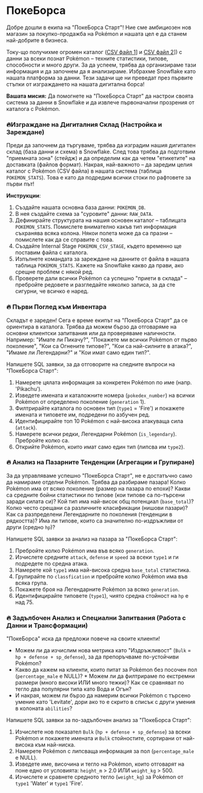 # ПокеБорса

Добре дошли в екипа на "ПокеБорса Старт"! Ние сме амбициозен нов магазин за покупко-продажба на Pokémon и нашата цел е да станем най-добрите в бизнеса. 

Току-що получихме огромен каталог ([CSV файл 1](./pokemon_stats.csv)] и [CSV файл 2](./pokemon_general.csv)]) с данни за всеки познат Pokémon – техните статистики, типове, способности и много други. За да успеем, трябва да организираме тази информация и да започнем да я анализираме. Избрахме Snowflake като нашата платформа за данни. Тези задачи ще ни преведат през първите стъпки от изграждането на нашата дигитална борса!

**Вашата мисия:** Да помогнете на "ПокеБорса Старт" да настрои своята система за данни в Snowflake и да извлече първоначални прозрения от каталога с Pokémon.

### 🔥Изграждане на Дигиталния Склад (Настройка и Зареждане)

Преди да започнем да търгуваме, трябва да изградим нашия дигитален склад (база данни и схема) в Snowflake. След това трябва да подготвим "приемната зона" (стейдж) и да определим как да четем "етикетите" на доставката (файлов формат). Накрая, най-важното – да заредим целия каталог с Pokémon (CSV файла) в нашата система (таблица `POKEMON_STATS`). Това е като да подредим всички стоки по рафтовете за първи път!

**Инструкции**:
1. Създайте нашата основна база данни: `POKEMON_DB`.
2. В нея създайте схема за "суровите" данни: `RAW_DATA`.
3. Дефинирайте структурата на нашия основен каталог – таблицата `POKEMON_STATS`. Помислете внимателно какъв тип информация съхранява всяка колона. Някои полета може да са празни – помислете как да се справите с това.
4. Създайте Internal Stage `POKEMON_CSV_STAGE`, където временно ще поставим файла с каталога.
5. Изпълнете командата за зареждане на данните от файла в нашата таблица `POKEMON_STATS`. Кажете на Snowflake какво да прави, ако срещне проблем с някой ред.
6.  Проверете дали всички Pokémon са успешно "приети в склада" – пребройте редовете и разгледайте няколко записа, за да сте сигурни, че всичко е наред.

### 🔥 Първи Поглед към Инвентара

Складът е зареден! Сега е време екипът на "ПокеБорса Старт" да се ориентира в каталога. Трябва да можем бързо да отговаряме на основни клиентски запитвания или да проверяваме наличности. Например: "Имате ли Пикачу?", "Покажете ми всички Pokémon от първо поколение", "Кои са Огнените типове?", "Кои са най-силните в атака?", "Имаме ли Легендарни?" и "Кои имат само един тип?".

Напишете SQL заявки, за да отговорите на следните въпроси на "ПокеБорса Старт":
1. Намерете цялата информация за конкретен Pokémon по име (напр. 'Pikachu').
2. Изведете имената и каталожните номера (`pokedex_number`) на всички Pokémon от определено поколение (`generation` 1).
3. Филтрирайте каталога по основен тип (`type1` = 'Fire') и покажете имената и типовете им, подредени по азбучен ред.
4. Идентифицирайте топ 10 Pokémon с най-висока атакуваща сила (`attack`).
5. Намерете всички редки, Легендарни Pokémon (`is_legendary`). Пребройте колко са.
6. Открийте Pokémon, които имат само един тип (липсва им `type2`).

### 🔥 Анализ на Пазарните Тенденции (Агрегации и Групиране)

За да управляваме успешно "ПокеБорса Старт", не е достатъчно само да намираме отделни Pokémon. Трябва да разбираме пазара! Колко Pokémon има от всяко поколение (размер на пазара по епохи)? Какви са средните бойни статистики по типове (кои типове са по-търсени заради силата си)? Кой тип има най-висок общ потенциал (`base_total`)? Колко често срещани са различните класификации (нишови пазари)? Как са разпределени Легендарните по поколения (тенденции в рядкостта)? Има ли типове, които са значително по-издръжливи от други (средно `hp`)?

Напишете SQL заявки за анализ на пазара за "ПокеБорса Старт":
1.  Пребройте колко Pokémon има във всяко `generation`.
2.  Изчислете средните `attack`, `defense` и `speed` за всеки `type1` и ги подредете по средна атака.
3.  Намерете кой `type1` има най-висока средна `base_total` статистика.
4.  Групирайте по `classfication` и пребройте колко Pokémon има във всяка група.
5.  Покажете броя на Легендарните Pokémon за всяко `generation`.
6.  Идентифицирайте типовете (`type1`), чиято средна стойност на `hp` е над 75.

### 🔥 Задълбочен Анализ и Специални Запитвания (Работа с Данни и Трансформации)

"ПокеБорса" иска да предложи повече на своите клиенти! 

* Можем ли да изчислим нова метрика като "Издръжливост" (`Bulk` = `hp + defense + sp_defense`), за да препоръчваме по-устойчиви Pokémon? 
* Какво да кажем на клиенти, които питат за Pokémon без посочен пол (`percentage_male` е NULL)? * Можем ли да филтрираме по екстремни размери (много високи ИЛИ много тежки)? Как се сравняват по тегло два популярни типа като Вода и Огън? 
* И накрая, можем ли бързо да намерим всички Pokémon с търсено умение като 'Levitate', дори ако то е скрито в списък с други умения в колоната `abilities`?

Напишете SQL заявки за по-задълбочен анализ за "ПокеБорса Старт":
1.  Изчислете нов показател `Bulk` (`hp + defense + sp_defense`) за всеки Pokémon и покажете имената и `Bulk` стойностите, сортирани от най-висока към най-ниска.
2.  Намерете Pokémon с липсваща информация за пол (`percentage_male` е NULL).
3.  Изведете име, височина и тегло на Pokémon, които отговарят на поне едно от условията: `height_m` > 2.0 ИЛИ `weight_kg` > 500.
4.  Изчислете и сравнете средното тегло (`weight_kg`) за Pokémon от `type1` 'Water' и `type1` 'Fire'.